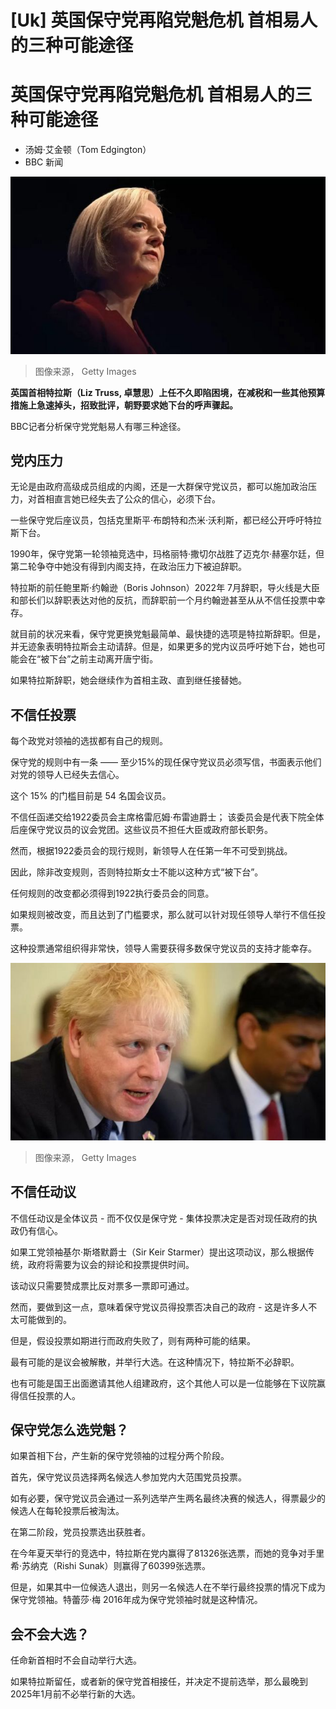 # [Uk] 英国保守党再陷党魁危机 首相易人的三种可能途径

#  英国保守党再陷党魁危机 首相易人的三种可能途径

  * 汤姆·艾金顿（Tom Edgington） 
  * BBC 新闻 


![英国首相特拉斯](_127186999_42b93475-9be0-4ed1-b1e1-05214a1ef416.jpg)

> 图像来源，  Getty Images

**英国首相特拉斯（Liz Truss, 卓慧思）上任不久即陷困境，在减税和一些其他预算措施上急速掉头，招致批评，朝野要求她下台的呼声骤起。**

BBC记者分析保守党党魁易人有哪三种途径。

##  党内压力

无论是由政府高级成员组成的内阁，还是一大群保守党议员，都可以施加政治压力，对首相直言她已经失去了公众的信心，必须下台。

一些保守党后座议员，包括克里斯平·布朗特和杰米·沃利斯，都已经公开呼吁特拉斯下台。

1990年，保守党第一轮领袖竞选中，玛格丽特·撒切尔战胜了迈克尔·赫塞尔廷，但第二轮争夺中她没有得到内阁支持，在政治压力下被迫辞职。

特拉斯的前任鲍里斯·约翰逊（Boris Johnson）2022年 7月辞职，导火线是大臣和部长们以辞职表达对他的反抗，而辞职前一个月约翰逊甚至从从不信任投票中幸存。

就目前的状况来看，保守党更换党魁最简单、最快捷的选项是特拉斯辞职。但是，并无迹象表明特拉斯会主动请辞。但是，如果更多的党内议员呼吁她下台，她也可能会在“被下台”之前主动离开唐宁街。

如果特拉斯辞职，她会继续作为首相主政、直到继任接替她。


##  不信任投票

每个政党对领袖的选拔都有自己的规则。

保守党的规则中有一条 —— 至少15%的现任保守党议员必须写信，书面表示他们对党的领导人已经失去信心。

这个 15% 的门槛目前是 54 名国会议员。

不信任函递交给1922委员会主席格雷厄姆·布雷迪爵士； 该委员会是代表下院全体后座保守党议员的议会党团。这些议员不担任大臣或政府部长职务。

然而，根据1922委员会的现行规则，新领导人在任第一年不可受到挑战。

因此，除非改变规则，否则特拉斯女士不能以这种方式“被下台”。

任何规则的改变都必须得到1922执行委员会的同意。

如果规则被改变，而且达到了门槛要求，那么就可以针对现任领导人举行不信任投票。

这种投票通常组织得非常快，领导人需要获得多数保守党议员的支持才能幸存。

![约翰逊](_127186998_da2d8c58-4cf7-4763-ae8a-42650ee8aaad.jpg)

> 图像来源，  Getty Images

##  不信任动议

不信任动议是全体议员 - 而不仅仅是保守党 - 集体投票决定是否对现任政府的执政仍有信心。

如果工党领袖基尔·斯塔默爵士（Sir Keir Starmer）提出这项动议，那么根据传统，政府将需要为议会的辩论和投票提供时间。

该动议只需要赞成票比反对票多一票即可通过。

然而，要做到这一点，意味着保守党议员得投票否决自己的政府 - 这是许多人不太可能做到的。

但是，假设投票如期进行而政府失败了，则有两种可能的结果。

最有可能的是议会被解散，并举行大选。在这种情况下，特拉斯不必辞职。

也有可能是国王出面邀请其他人组建政府，这个其他人可以是一位能够在下议院赢得信任投票的人。


##  保守党怎么选党魁？

如果首相下台，产生新的保守党领袖的过程分两个阶段。

首先，保守党议员选择两名候选人参加党内大范围党员投票。

如有必要，保守党议员会通过一系列选举产生两名最终决赛的候选人，得票最少的候选人在每轮投票后被淘汰。

在第二阶段，党员投票选出获胜者。

在今年夏天举行的竞选中，特拉斯在党内赢得了81326张选票，而她的竞争对手里希·苏纳克（Rishi Sunak）则赢得了60399张选票。

但是，如果其中一位候选人退出，则另一名候选人在不举行最终投票的情况下成为保守党领袖。特蕾莎·梅 2016年成为保守党领袖时就是这种情况。

##  会不会大选？

任命新首相时不会自动举行大选。

如果特拉斯留任，或者新的保守党首相接任，并决定不提前选举，那么最晚到2025年1月前不必举行新的大选。


